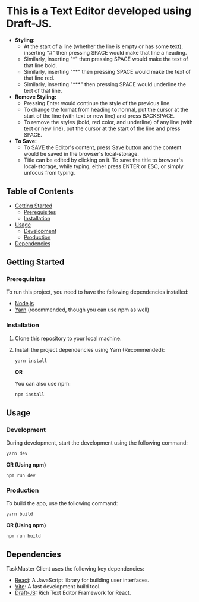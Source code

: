 # This is a Text Editor developed using Draft-JS.

*   **Styling:**
    *   At the start of a line (whether the line is empty or has some text), inserting "#" then pressing SPACE would make that line a heading.
    *   Similarly, inserting "\*" then pressing SPACE would make the text of that line bold.
    *   Similarly, inserting "\*\*" then pressing SPACE would make the text of that line red.
    *   Similarly, inserting "\*\*\*" then pressing SPACE would underline the text of that line.
*   **Remove Styling:**
    *   Pressing Enter would continue the style of the previous line.
    *   To change the format from heading to normal, put the cursor at the start of the line (with text or new line) and press BACKSPACE.
    *   To remove the styles (bold, red color, and underline) of any line (with text or new line), put the cursor at the start of the line and press SPACE.
*   **To Save:**
    *   To SAVE the Editor's content, press Save button and the content would be saved in the browser's local-storage.
    *   Title can be edited by clicking on it. To save the title to browser's local-storage, while typing, either press ENTER or ESC, or simply unfocus from typing.
 
## Table of Contents

- [Getting Started](#getting-started)
  - [Prerequisites](#prerequisites)
  - [Installation](#installation)
- [Usage](#usage)
  - [Development](#development)
  - [Production](#production)
- [Dependencies](#dependencies)

## Getting Started

### Prerequisites

To run this project, you need to have the following dependencies installed:

- [Node.js](https://nodejs.org/)
- [Yarn](https://yarnpkg.com/) (recommended, though you can use npm as well)

### Installation

1. Clone this repository to your local machine.

2. Install the project dependencies using Yarn (Recommended):

    ```bash
    yarn install
    ```

    **OR**

    You can also use npm:

    ```bash
    npm install
    ```

## Usage

### Development

During development, start the development using the following command:

    yarn dev

**OR (Using npm)**
    
    npm run dev

### Production

To build the app, use the following command:

    yarn build


**OR (Using npm)**

    npm run build


## Dependencies

TaskMaster Client uses the following key dependencies:

- [React](https://www.npmjs.com/package/react): A JavaScript library for building user interfaces.
- [Vite](https://www.npmjs.com/package/vite): A fast development build tool.
- [Draft-JS](https://draftjs.org/): Rich Text Editor Framework for React.
